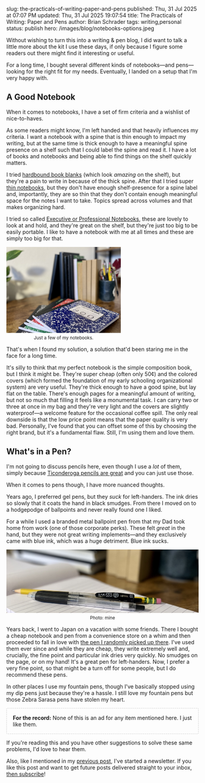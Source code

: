 slug: the-practicals-of-writing-paper-and-pens
published: Thu, 31 Jul 2025 at 07:07 PM
updated: Thu, 31 Jul 2025 19:07:54 
title: The Practicals of Writing: Paper and Pens
author: Brian Schrader
tags: writing,personal
status: publish
hero: /images/blog/notebooks-options.jpeg

Without wishing to turn this into a writing & pen blog, I did want to talk a little more about the kit I use these days, if only because I figure some readers out there might find it interesting or useful.

For a long time, I bought several different kinds of notebooks&mdash;and pens&mdash;looking for the right fit for my needs. Eventually, I landed on a setup that I'm very happy with.

## A Good Notebook

When it comes to notebooks, I have a set of firm criteria and a wishlist of nice-to-haves.

As some readers might know, I'm left handed and that heavily influences my criteria. I want a notebook with a spine that is thin enough to impact my writing, but at the same time is thick enough to have a meaningful spine presence on a shelf such that I could label the spine and read it. I have a lot of books and notebooks and being able to find things on the shelf quickly matters.

I tried [hardbound book blanks][blank] (which look *amazing* on the shelf), but they're a pain to write in because of the thick spine. After that I tried super [thin notebooks][thin], but they don't have enough shelf-presence for a spine label and, importantly, they are so thin that they don't contain enough meaningful space for the notes I want to take. Topics spread across volumes and that makes organizing hard.

I tried so called [Executive or Professional Notebooks][exec], these are lovely to look at and hold, and they're great on the shelf, but they're just too big to be easily portable. I like to have a notebook with me at all times and these are simply too big for that.

<div class="image-right" style="width: 300px;">
<img src="/images/blog/notebooks-options.jpeg" style="max-width: 100%;">
<center><small><caption>Just a few of my notebooks.</caption></small></center>
</div>

That's when I found my solution, a solution that'd been staring me in the face for a long time.

It's silly to think that my perfect notebook is the simple composition book, but I think it might be. They're super cheap (often only 50¢) and the colored covers (which formed the foundation of my early schooling organizational system) are very useful. They're thick enough to have a good spine, but lay flat on the table. There's enough pages for a meaningful amount of writing, but not so much that filling it feels like a monumental task. I can carry two or three at once in my bag and they're very light and the covers are slightly waterproof&mdash;a welcome feature for the occasional coffee spill. The only real downside is that the low price point means that the paper quality is very bad. Personally, I've found that you can offset some of this by choosing the right brand, but it's a fundamental flaw. Still, I'm using them and love them.


## What's in a Pen?

I'm not going to discuss pencils here, even though I use a *lot* of them, simply because [Ticonderoga pencils are great][tic] and you can just use those.

When it comes to pens though, I have more nuanced thoughts.

Years ago, I preferred gel pens, but they *suck* for left-handers. The ink dries so slowly that it coats the hand in black smudges. From there I moved on to a hodgepodge of ballpoints and never really found one I liked.

For a while I used a branded metal ballpoint pen from that my Dad took home from work (one of those corporate perks). These felt *great* in the hand, but they were not great writing implements&mdash;and they exclusively came with blue ink, which was a huge detriment. Blue ink sucks.

<div class="image-center" style="width: 100%;">
<img src="/images/blog/sarasa-pen-setup.jpeg" style="max-width: 100%;">
<center><small><caption>Photo: mine</caption></small></center>
</div>

Years back, I went to Japan on a vacation with some friends. There I bought a cheap notebook and pen from a convenience store on a whim and then proceeded to fall in love with [the pen I randomly picked up there][pen]. I've used them ever since and while they are cheap, they write extremely well and, crucially, the fine point and particular ink dries very quickly. No smudges on the page, or on my hand! It's a great pen for left-handers. Now, I prefer a very fine point, so that might be a turn off for some people, but I do recommend these pens.

In other places I use my fountain pens, though I've basically stopped using my dip pens just because they're a hassle. I still love my fountain pens but those Zebra Sarasa pens have stolen my heart.

<div style="padding: 1rem; border: 1px dashed #ccc; border-radius: 3px;">
<b>For the record:</b> None of this is an ad for any item mentioned here. I just like them.
</div>

If you're reading this and you have other suggestions to solve these same problems, I'd love to hear them.

Also, like I mentioned in my [previous post][prev], I've started a newsletter. If you like this post and want to get future posts delivered straight to your inbox, [then subscribe](https://sendfox.com/brianschrader/)!

[pen]: https://www.amazon.com/dp/B075YNTT8S
[tic]: https://weareticonderoga.com
[blank]: https://www.amazon.com/dp/B0BLC876QN
[exec]: https://www.amazon.com/dp/B07YLTJHH4
[thin]: https://www.amazon.com/dp/B07QDRVDPK
[prev]: /archive/starting-a-newsletter/
